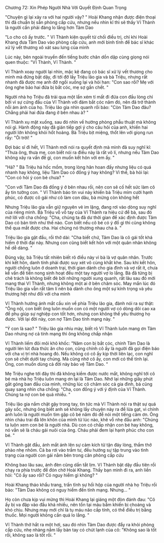 




Chương 72: Xin Phép Người Nhà Với Quyết Định Quan Trọng

"Chuyện gì lại xảy ra với hai người vậy? " Hoài Khang nhận được điện thoại thì đã chuẩn bị sẵn phòng cấp cứu, nhưng nếu nhìn kĩ thì sẽ thấy Vĩ Thành là người cần phải đáng lo lắng hơn Tâm Dao

"Lo cho cô ấy trước. " Vĩ Thành kiên quyết từ chối điều trị, chỉ khi Hoài Khang đưa Tâm Dao vào phòng cấp cứu, anh mới bình tĩnh để bác sĩ khác xử lý vết thương xô xát sau lưng của mình

Lúc này, bên ngoài truyền đến tiếng bước chân dồn dập cùng giọng nói quen thuộc: "Vĩ Thành, Vĩ Thành. "

Vĩ Thành xoay người lại nhìn, mặc kệ đang có bác sĩ xử lý vết thương cho mình mà đứng bật dậy, đi tới đỡ lấy Triệu lão gia và bà Triệu, nhưng rất nhanh đã được mẹ anh đỡ ngồi xuống lại và hỏi han: "Con sao rồi? Mẹ với ông nghe bảo hai đứa bị bắt cóc, mẹ sợ gần chết. "

Người nhà họ Triệu đã trải qua một lần xém tí mất đi đứa con đầu lòng chỉ bởi vì sự cứng đầu của Vĩ Thành với đám bắt cóc năm đó, nên đã trở thành nỗi ám ảnh của họ. Triệu lão gia nhìn quanh rồi bảo: "Còn Tâm Dao đâu? Chẳng phải hai đứa đang ở bên nhau à? "

Vĩ Thành xụ mặt xuống, sau đó nhìn về hướng phòng phẫu thuật mà không nói gì. Hành động này đã gián tiếp gợi ý cho câu hỏi của anh, khiến hai người lớn không khỏi hốt hoảng. Bà Triệu bịt miệng, thốt lên với giọng run rẩy: "Ôi trời! "

Đợi bác sĩ đi hết, Vĩ Thành mới nói ra quyết định mà mình đã suy nghĩ kĩ: "Thưa ông, thưa mẹ, con biết nói ra điều này là rất vô lí, nhưng nếu Tâm Dao không xảy ra vấn đề gì, con muốn kết hôn với em ấy. "

"Hả? " Bà Triệu há hốc mồm, trong lòng hân hoan đấy nhưng liệu có quá nhanh hay không, liệu Tâm Dao có đồng ý hay không? Vì thế, bà hỏi lại: "Con có hỏi ý con bé chưa? "

"Con với Tâm Dao đã đồng ý ở bên nhau rồi, nên con sẽ cố hết sức làm cô ấy tin tưởng con. " Vĩ Thành báo tin vui này khiến bà Triệu mỉm cười hạnh phúc, có được cô gái như cô làm con dâu, bà mừng còn không hết

Nhưng Triệu lão gia vẫn giữ nguyên vẻ im lặng, đang rơi vào dòng suy nghĩ của riêng mình. Bà Triệu vỗ vỗ tay của Vĩ Thành ra hiệu cứ để bà, sau đó mở lời với cha chồng: "Cha, chúng ta đã dư thời gian để xác định được Tâm Dao có bản tính như thế nào. Con biết nếu cô bé có ý đồ gì thì cũng không thể qua mắt được cha. Hai chúng nó thương nhau cha à. "

Triệu lão gia gật đầu, rồi thở dài: "Cha biết chứ, Tâm Dao là cô gái tốt khá hiếm ở thời đại này. Nhưng con cũng biết kết hôn với một quân nhân không hề dễ dàng. "


Đúng vậy, bà Triệu tất nhiên biết rõ điều này vì bà là vợ quân nhân. Trước khi kết hôn, danh tính phải được suy xét vô cùng khắt khe. Sau khi kết hôn, người chồng luôn ở doanh trại, thời gian dành cho gia đình và vợ rất ít, chưa kể vấn đề tiền nong sinh hoạt đều một tay người vợ lo lắng. Bà đã từng bị chê trách là không biết đẻ bởi những người xung quanh, rất lâu sau đó mới mang thai Vĩ Thành, nhưng không một ai ở bên chăm sóc. May mắn lúc đó Triệu lão gia vẫn rất tâm lí nên bà dành cho ông một sự kính trọng và yêu thương hệt như đối với cha mình

Vĩ Thành hướng ánh mắt cầu xin về phía Triệu lão gia, đành nói ra sự thật: "Ông nội, con biết ông luôn muốn con có một người vợ có dòng dõi cao xa để phụ giúp sự nghiệp con tốt hơn, nhưng con không thể yêu thương họ được. Với lại đời này, con nợ Tâm Dao tính mạng này. "

"Ý con là sao? " Triệu lão gia nhíu mày, biết rõ Vĩ Thành luôn mang ơn Tâm Dao nhưng nợ cả tính mạng thì ông không chấp nhận

Vĩ Thành liếm đôi môi khô khốc: "Năm con bị bắt cóc, chính Tâm Dao là người lén lút đưa thức ăn cho con, cũng chính cô ấy là người đã gọi điện báo với cha vị trí nhà hoang đó. Nếu không có cô ấy kịp thời liên lạc, con nghĩ con sẽ chết dưới tay chúng. Mà cũng nhờ cô ấy, con mới có thể tỉnh lại. Ông, con muốn dùng cả đời này bảo vệ Tâm Dao. "

Mẹ Triệu nghe tới đây thì đã không kiềm được nước mắt, không nghĩ tới cô bé mà nhà họ Triệu luôn mang ơn lại là Tâm Dao. Nhớ lại những giây phút gắt gỏng ban đầu của mình, những lúc cô chăm sóc cả gia đình, bà cũng quay sang nhìn cha chồng: "Cha, con đồng ý với ý định của Vĩ Thành. Chúng ta nợ con bé quá nhiều. "

Triệu lão gia nắm chặt gậy trong tay, tin tức mà Vĩ Thành nói ra thật sự quá gây sốc, nhưng ông biết anh sẽ không lấy chuyện này ra để lừa gạt, vì chính anh luôn là người muốn tìm gặp cô bé năm đó để nói một tiếng cảm ơn. Ông nhìn cháu trai đã lớn khôn của mình từ lúc nào, khẽ vỗ nhẹ đầu anh: "Chúng ta luôn xem con bé là người nhà. Dù con có chấp nhận con bé hay không, nó vẫn sẽ là cháu gái nuôi của ông. Cháu phải đem lại hạnh phúc cho con bé. "

Vĩ Thành gật đầu, ánh mắt ánh lên sự cảm kích từ tận đáy lòng, thầm thở phào nhẹ nhõm. Cả ba rơi vào trầm tư, đều hướng sự tập trung vào tình trạng của người con gái nằm bên trong căn phòng cấp cứu

Không bao lâu sau, ánh đèn cũng dần tắt lịm. Vĩ Thành bật dậy đầu tiên rồi chạy ra phía trước để đón chờ Hoài Khang. Thấy bạn mình đi ra, anh liền hỏi: "Cô ấy sao rồi? Có nguy hiểm gì không? "

Hoài Khang tháo khẩu trang, trấn tĩnh sự hồi hộp của người nhà họ Triệu rồi bảo: "Tâm Dao không có nguy hiểm đến tính mạng. Nhưng... "

Họ còn chưa kịp vui mừng thì Hoài Khang lại giáng một đòn đánh đau: "Cô ấy bị va đập vào đầu khá nhiều, nên tồn tại máu bầm khiến bị choáng và khó chịu. Nhưng may mới chỉ là tụ máu não cấp tính, có thể điều trị bằng thuốc. Mọi người không cần quá lo lắng. "

Vĩ Thành thở hắt ra một hơi, sau đó nhìn Tâm Dao được đẩy ra khỏi phòng cấp cứu, nhẹ nhàng nắm lấy bàn tay có chút lạnh của cô: "Không sao là tốt rồi, không sao là tốt rồi. "




